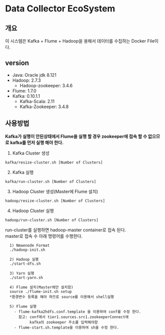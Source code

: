 # Data Collector EcoSystem

## 개요
  이 시스템은 Kafka + Flume + Hadoop을 용해서 데이터를 수집하는 Docker File이다.

## version
  - Java: Oracle jdk 8.121
  - Hadoop: 2.7.3
    - Hadoop-zookeeper: 3.4.6
  - Flume: 1.7.0
  - Kafka: 0.10.1.1
    - Kafka-Scala: 2.11
    - Kafka-Zookeeper: 3.4.8

## 사용방법
**Kafka가 실행이 안된상태에서 Flume을 실행 할 경우 zookeeper에 접속 할 수 없으므로 kafka를 먼저 실행 해야 한다.**

1. Kafka Cluster 생성
```
kafka/resize-cluster.sh [Number of Clusters]
```

2. Kafka 실행
```
kafka/run-cluster.sh [Number of Clusters]
```

3. Hadoop Cluster 생성(Master에 Flume 설치)
```
hadoop/resize-cluster.sh [Number of Clusters]
```

4. Hadoop Cluster 실행
```
hadoop/run-cluster.sh [Number of Clusters]
```
run-cluster를 실행하면 hadoop-master container로 접속 된다.  
master로 접속 수 아래 명령어를 수행한다.
```
  1) Nmaenode Format
  ./hadoop-init.sh

  2) Hadoop 실행
  ./start-dfs.sh

  3) Yarn 실행
  ./start-yarn.sh

  4) Flume 설치(Master에만 설치함)
  source ./flume-init.sh setup
  *환경변수 등록을 해야 하므로 source를 이용해서 shell실행

  5) Flume 실행
    - flume-kafka2hdfs.conf.template 을 이용하여 conf를 수정 한다.
      참고: conf에서 tier1.sources.src1.zookeeperConnect에
           kafka의 zookeeper 주소를 입력해야함
    - flume-start.sh.template을 이용하여 sh을 수정 한다.
```
